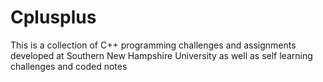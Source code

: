 # Cplusplus

This is a collection of C++ programming challenges and assignments developed at Southern New Hampshire University as well as self learning challenges and coded notes
